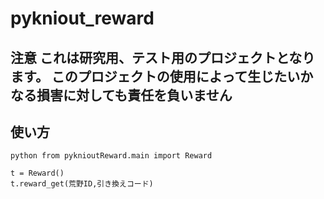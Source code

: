 # pykniout_reward

## 注意 これは研究用、テスト用のプロジェクトとなります。 このプロジェクトの使用によって生じたいかなる損害に対しても責任を負いません
## 使い方
```
python from pyknioutReward.main import Reward

t = Reward()
t.reward_get(荒野ID,引き換えコード)
```
